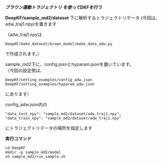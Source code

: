 ***ブラウン運動トラジェクトリ を使ってDKFを行う***

**DeepKF/sample_md2/dataset** 下に解析するトラジェクトリデータ (今回は、adw_traj1.npy)を置きます  
  
（adw_traj1.npyは 
```
DeepKF/make_dataset/brown_model/make_data_adw.py 
``` 
で作成されます。）　　

sample_md2下に、config.josnとhyparam.jsonを置いています。  
（今回の設定例は、  
```
DeepKF/setting_examples/config_adw.json   
DeepKF/setting_examples/hyparam_adw.json  
```
にあります）  

config_adw.json内の  
```
"data_test_npy": "sample_md2/dataset/adw_traj1.npy",  
"data_train_npy": "sample_md2/dataset/adw_traj1.npy"  
```
にトラジェクトリデータの場所を指定します  

**実行コマンド**
```
cd DeepKF  
mkdir -p sample_md2/model  
sh sample_md2/run_sample.sh
```


